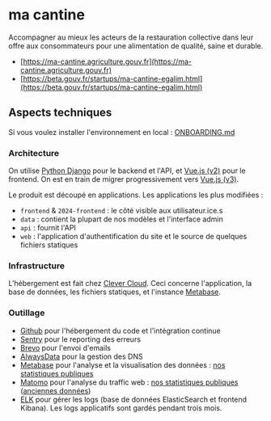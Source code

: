 # ma cantine

Accompagner au mieux les acteurs de la restauration collective dans leur offre aux consommateurs pour une alimentation de qualité, saine et durable.
* [https://ma-cantine.agriculture.gouv.fr](https://ma-cantine.agriculture.gouv.fr)
* [https://beta.gouv.fr/startups/ma-cantine-egalim.html](https://beta.gouv.fr/startups/ma-cantine-egalim.html)

## Aspects techniques

Si vous voulez installer l'environnement en local : [ONBOARDING.md](./docs/ONBOARDING.md)

### Architecture

On utilise [Python Django](https://www.djangoproject.com) pour le backend et l'API, et [Vue.js (v2)](https://v2.vuejs.org) pour le frontend. On est en train de migrer progressivement vers [Vue.js (v3)](https://fr.vuejs.org).

Le produit est découpé en applications. Les applications les plus modifiées :

- `frontend` & `2024-frontend` : le côté visible aux utilisateur.ice.s
- `data` : contient la plupart de nos modèles et l'interface admin
- `api` : fournit l'API
- `web` : l'application d'authentification du site et le source de quelques fichiers statiques

### Infrastructure

L’hébergement est fait chez [Clever Cloud](https://www.clever-cloud.com). Ceci concerne l'application, la base de données, les fichiers statiques, et l'instance [Metabase](https://www.metabase.com).

### Outillage

- [Github](https://github.com) pour l'hébergement du code et l'intégration continue
- [Sentry](https://sentry.io) pour le reporting des erreurs
- [Brevo](https://www.brevo.com/fr) pour l'envoi d'emails
- [AlwaysData](https://www.alwaysdata.com/fr) pour la gestion des DNS
- [Metabase](https://www.metabase.com) pour l'analyse et la visualisation des données : [nos statistiques publiques](https://ma-cantine-metabase.cleverapps.io/public/dashboard/f65ca7cc-c3bd-4cfb-a3dc-236f81864663)
- [Matomo](https://fr.matomo.org) pour l'analyse du traffic web : [nos statistiques publiques](https://stats.beta.gouv.fr/index.php?idSite=78) ([anciennes données](https://stats.data.gouv.fr/index.php?idSite=162))
- [ELK](https://www.elastic.co/elastic-stack) pour gérer les logs (base de données ElasticSearch et frontend Kibana). Les logs applicatifs sont gardés pendant trois mois.
